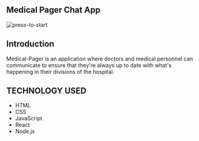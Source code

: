## Medical Pager Chat App
![press-to-start](https://camo.githubusercontent.com/469abd9b8ec20f0ce3687850505e9cf69b222bd99f92c538f1701f1fdf6a8698/68747470733a2f2f692e6962622e636f2f687376637734562f696d6167652e706e67)
## Introduction
Medical-Pager is an application where doctors and medical personnel can communicate to ensure that they're always up to date with what's happening in their divisions of the hospital.

## TECHNOLOGY USED

* HTML
* CSS
* JavaScript
* React
* Node.js